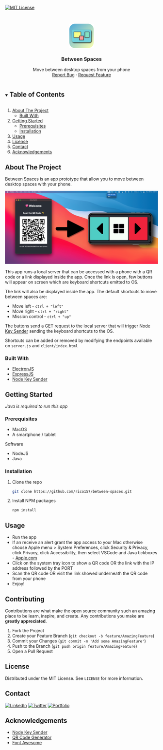 <!--
*** Thanks for checking out the Best-README-Template. If you have a suggestion
*** that would make this better, please fork the repo and create a pull request
*** or simply open an issue with the tag "enhancement".
*** Thanks again! Now go create something AMAZING! :D
***
***
***
*** To avoid retyping too much info. Do a search and replace for the following:
*** rico157, between-spaces, riccardo_cogoni, cogonir@live.com, Between Spaces, Move between desktop spaces from your phone
-->



<!-- PROJECT SHIELDS -->
<!--
*** I'm using markdown "reference style" links for readability.
*** Reference links are enclosed in brackets [ ] instead of parentheses ( ).
*** See the bottom of this document for the declaration of the reference variables
*** for contributors-url, forks-url, etc. This is an optional, concise syntax you may use.
*** https://www.markdownguide.org/basic-syntax/#reference-style-links
-->
[![MIT License][license-shield]][license-url]




<!-- PROJECT LOGO -->
<br />
<p align="center">
  <a href="https://github.com/rico157/between-spaces">
    <img src="https://github.com/rico157/between-spaces/blob/main/examples/icon.png" alt="Logo" width="80" height="80">
  </a>

  <h3 align="center">Between Spaces</h3>

  <p align="center">
    Move between desktop spaces from your phone
    <br />
    <!-- <a href="https://github.com/rico157/between-spaces">View Demo</a> -->
    <!-- · -->
    <a href="https://github.com/rico157/between-spaces/issues">Report Bug</a>
    ·
    <a href="https://github.com/rico157/between-spaces/issues">Request Feature</a>
  </p>
</p>



<!-- TABLE OF CONTENTS -->
<details open="open">
  <summary><h2 style="display: inline-block">Table of Contents</h2></summary>
  <ol>
    <li>
      <a href="#about-the-project">About The Project</a>
      <ul>
        <li><a href="#built-with">Built With</a></li>
      </ul>
    </li>
    <li>
      <a href="#getting-started">Getting Started</a>
      <ul>
        <li><a href="#prerequisites">Prerequisites</a></li>
        <li><a href="#installation">Installation</a></li>
      </ul>
    </li>
    <li><a href="#usage">Usage</a></li>
    <li><a href="#license">License</a></li>
    <li><a href="#contact">Contact</a></li>
    <li><a href="#acknowledgements">Acknowledgements</a></li>
  </ol>
</details>



<!-- ABOUT THE PROJECT -->
## About The Project

Between Spaces is an app prototype that allow you to move between desktop spaces with your phone.

![Between Spaces Screen Shot][product-screenshot]

This app runs a local server that can be accessed with a phone with a QR code or a link displayed inside the app.
Once the link is open, few buttons will appear on screen which are keyboard shortcuts emitted to OS. 

The link will also be displayed inside the app.
The default shortcuts to move between spaces are: 
* Move left - `ctrl + "left"` 
* Move right - `ctrl + "right"`
* Mission control - `ctrl + "up"` 

The buttons send a GET request to the local server that will trigger [Node Key Sender](https://www.npmjs.com/package/node-key-sender) sending the keyboard shortcuts to the OS. 

Shortcuts can be added or removed by modifying the endpoints available on `server.js` and `client/index.html`


### Built With

* [ElectronJS](https://www.electronjs.org/)
* [ExpressJS](https://expressjs.com/)
* [Node Key Sender](https://www.npmjs.com/package/node-key-sender)



<!-- GETTING STARTED -->
## Getting Started
*Java is required to run this app*





### Prerequisites

* MacOS
* A smartphone / tablet

Software

* NodeJS
* Java

### Installation

1. Clone the repo
   ```sh
   git clone https://github.com/rico157/between-spaces.git
   ```
2. Install NPM packages
   ```sh
   npm install
   ```



<!-- USAGE EXAMPLES -->
## Usage

* Run the app
* If an receive an alert grant the app access to your Mac otherwise choose Apple menu  > System Preferences, click Security & Privacy, click Privacy, click Accessibility, then select VSCode and Java tickboxes - [Apple.com](https://support.apple.com/en-gb/guide/mac-help/mh43185/mac)
* Click on the system tray icon to show a QR code OR the link with the IP address followed by the PORT
* Scan the QR code OR visit the link showed underneath the QR code from your phone
* Enjoy!


<!-- CONTRIBUTING -->
## Contributing

Contributions are what make the open source community such an amazing place to be learn, inspire, and create. Any contributions you make are **greatly appreciated**.

1. Fork the Project
2. Create your Feature Branch (`git checkout -b feature/AmazingFeature`)
3. Commit your Changes (`git commit -m 'Add some AmazingFeature'`)
4. Push to the Branch (`git push origin feature/AmazingFeature`)
5. Open a Pull Request



<!-- LICENSE -->
## License

Distributed under the MIT License. See `LICENSE` for more information.



<!-- CONTACT -->
## Contact
[![LinkedIn][linkedin-shield]][linkedin-url]
[![Twitter][twitter-shield]][twitter-url]
[![Portfolio][Portfolio-shield]][Portfolio-url]

<!-- 
Your Name - [@riccardo_cogoni](https://twitter.com/riccardo_cogoni) - cogonir@live.com
Project Link: [https://github.com/rico157/between-spaces](https://github.com/rico157/between-spaces) -->



<!-- ACKNOWLEDGEMENTS -->
## Acknowledgements

* [Node Key Sender](https://www.npmjs.com/package/node-key-sender)
* [QR Code Generator](https://www.npmjs.com/package/qrcode-generator)
* [Font Awesome](https://www.fontawesome.com)





<!-- MARKDOWN LINKS & IMAGES -->
<!-- https://www.markdownguide.org/basic-syntax/#reference-style-links -->

[license-shield]: https://img.shields.io/github/license/rico157/repo.svg?style=for-the-badge
[license-url]: https://github.com/rico157/repo/blob/main/LICENSE
[linkedin-shield]: https://img.shields.io/badge/-LinkedIn-black.svg?style=for-the-badge&logo=linkedin&colorB=555
[linkedin-url]: https://linkedin.com/in/riccardo-cogoni
[twitter-shield]: https://img.shields.io/badge/-twitter-black.svg?style=for-the-badge&logo=twitter&colorB=555
[twitter-url]: https://twitter.com/
[Portfolio-shield]: https://img.shields.io/badge/-Portfolio-blue?style=for-the-badge&colorB=555
[Portfolio-url]: https://rico157.github.io
[product-screenshot]: https://github.com/rico157/between-spaces/blob/main/examples/banner.png